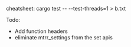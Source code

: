 cheatsheet:
cargo test -- --test-threads=1 > b.txt


Todo:
- Add function headers
- eliminate mtrr_settings from the set apis
